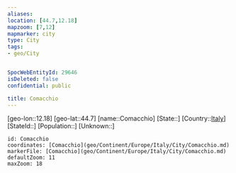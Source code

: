 ```yaml
---
aliases: 
location: [44.7,12.18]
mapzoom: [7,12] 
mapmarker: city 
type: City
tags:
- geo/City


SpocWebEntityId: 29646
isDeleted: false
confidential: public

title: Comacchio
---
```

[geo-lon::12.18]
[geo-lat::44.7]
[name::Comacchio]
[State::]
[Country::[Italy](geo/Continent/Europe/Italy.md)]
[StateId::]
[Population::]
[Unknown::]


```leaflet
id: Comacchio
coordinates: [Comacchio](geo/Continent/Europe/Italy/City/Comacchio.md)
markerFile: [Comacchio](geo/Continent/Europe/Italy/City/Comacchio.md)
defaultZoom: 11 
maxZoom: 18
```


